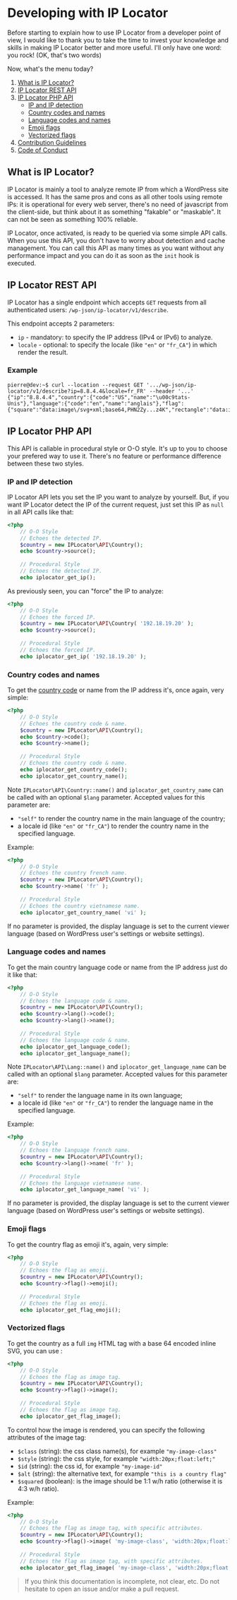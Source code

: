 # Developing with IP Locator

Before starting to explain how to use IP Locator from a developer point of view, I would like to thank you to take the time to invest your knowledge and skills in making IP Locator better and more useful. I'll only have one word: you rock! (OK, that's two words)

Now, what's the menu today?

1. [What is IP Locator?](#what-is-ip-locator)
2. [IP Locator REST API](#ip-locator-rest-api)
3. [IP Locator PHP API](#ip-locator-php-api)
    - [IP and IP detection](#ip-and-ip-detection)
    - [Country codes and names](#country-codes-and-names)
    - [Language codes and names](#language-codes-and-names)
    - [Emoji flags](#emoji-flags)
    - [Vectorized flags](#vectorized-flags)
4. [Contribution Guidelines](/CONTRIBUTING.md)
5. [Code of Conduct](/CODE_OF_CONDUCT.md)

## What is IP Locator?
IP Locator is mainly a tool to analyze remote IP from which a WordPress site is accessed. It has the same pros and cons as all other tools using remote IPs: it is operational for every web server, there's no need of javascript from the client-side, but think about it as something "fakable" or "maskable". It can not be seen as something 100% reliable.

IP Locator, once activated, is ready to be queried via some simple API calls. When you use this API, you don't have to worry about detection and cache management. You can call this API as many times as you want without any performance impact and you can do it as soon as the `init` hook is executed.

## IP Locator REST API
IP Locator has a single endpoint which accepts `GET` requests from all authenticated users: `/wp-json/ip-locator/v1/describe`.

This endpoint accepts 2 parameters:
* `ip` - mandatory: to specify the IP address (IPv4 or IPv6) to analyze.
* `locale` - optional: to specify the locale (like `"en"` or `"fr_CA"`) in which render the result.

### Example
```console
pierre@dev:~$ curl --location --request GET '.../wp-json/ip-locator/v1/describe?ip=8.8.4.4&locale=fr_FR' --header '...'
{"ip":"8.8.4.4","country":{"code":"US","name":"\u00c9tats-Unis"},"language":{"code":"en","name":"anglais"},"flag":{"square":"data:image\/svg+xml;base64,PHN2Zy...z4K","rectangle":"data:image\/svg+xml;base64,PHN2Zy...z4K","emoji":"\ud83c\uddfa\ud83c\uddf8"}}
```

## IP Locator PHP API
This API is callable in procedural style or O-O style. It's up to you to choose your prefered way to use it. There's no feature or performance difference between these two styles. 

### IP and IP detection

IP Locator API lets you set the IP you want to analyze by yourself. But, if you want IP Locator detect the IP of the current request, just set this IP as `null` in all API calls like that:
```php
<?php
    // O-O Style
    // Echoes the detected IP.
    $country = new IPLocator\API\Country();
    echo $country->source();
    
    // Procedural Style
    // Echoes the detected IP.
    echo iplocator_get_ip();
```
As previously seen, you can "force" the IP to analyze:
```php
<?php
    // O-O Style
    // Echoes the forced IP.
    $country = new IPLocator\API\Country( '192.18.19.20' );
    echo $country->source();
    
    // Procedural Style
    // Echoes the forced IP.
    echo iplocator_get_ip( '192.18.19.20' );
```

### Country codes and names
To get the [country code](/COUNTRYCODES.md) or name from the IP address it's, once again, very simple: 
```php
<?php
    // O-O Style
    // Echoes the country code & name.
    $country = new IPLocator\API\Country();
    echo $country->code();
    echo $country->name();
    
    // Procedural Style
    // Echoes the country code & name.
    echo iplocator_get_country_code();
    echo iplocator_get_country_name();
```
Note `IPLocator\API\Country::name()` and `iplocator_get_country_name` can be called with an optional `$lang` parameter. Accepted values for this parameter are:
- `"self"` to render the country name in the main language of the country;
- a locale id (like `"en"` or `"fr_CA"`) to render the country name in the specified language.

Example:
```php
<?php
    // O-O Style
    // Echoes the country french name.
    $country = new IPLocator\API\Country();
    echo $country->name( 'fr' );
    
    // Procedural Style
    // Echoes the country vietnamese name.
    echo iplocator_get_country_name( 'vi' );
```
If no parameter is provided, the display language is set to the current viewer language (based on WordPress user's settings or website settings). 

### Language codes and names
To get the main country language code or name from the IP address just do it like that: 
```php
<?php
    // O-O Style
    // Echoes the language code & name.
    $country = new IPLocator\API\Country();
    echo $country->lang()->code();
    echo $country->lang()->name();
    
    // Procedural Style
    // Echoes the language code & name.
    echo iplocator_get_language_code();
    echo iplocator_get_language_name();
```
Note `IPLocator\API\Lang::name()` and `iplocator_get_language_name` can be called with an optional `$lang` parameter. Accepted values for this parameter are:
- `"self"` to render the language name in its own language;
- a locale id (like `"en"` or `"fr_CA"`) to render the language name in the specified language.

Example:
```php
<?php
    // O-O Style
    // Echoes the language french name.
    $country = new IPLocator\API\Country();
    echo $country->lang()->name( 'fr' );
    
    // Procedural Style
    // Echoes the language vietnamese name.
    echo iplocator_get_language_name( 'vi' );
```
If no parameter is provided, the display language is set to the current viewer language (based on WordPress user's settings or website settings). 

### Emoji flags
To get the country flag as emoji it's, again, very simple: 
```php
<?php
    // O-O Style
    // Echoes the flag as emoji.
    $country = new IPLocator\API\Country();
    echo $country->flag()->emoji();
    
    // Procedural Style
    // Echoes the flag as emoji.
    echo iplocator_get_flag_emoji();
```

### Vectorized flags
To get the country as a full `img` HTML tag with a base 64 encoded inline SVG, you can use :
```php
<?php
    // O-O Style
    // Echoes the flag as image tag.
    $country = new IPLocator\API\Country();
    echo $country->flag()->image();
    
    // Procedural Style
    // Echoes the flag as image tag.
    echo iplocator_get_flag_image();
```
To control how the image is rendered, you can specify the following attributes of the image tag:
- `$class` (string): the css class name(s), for example `"my-image-class"`
- `$style` (string): the css style, for example `"width:20px;float:left;"`
- `$id` (string): the css id, for example `"my-image-id"`
- `$alt` (string): the alternative text, for example `"this is a country flag"`
- `$squared` (boolean): is the image should be 1:1 w/h ratio (otherwise it is 4:3 w/h ratio).

Example:
```php
<?php
    // O-O Style
    // Echoes the flag as image tag, with specific attributes.
    $country = new IPLocator\API\Country();
    echo $country->flag()->image( 'my-image-class', 'width:20px;float:left;', 'my-image-id', 'this is a country flag', true );
    
    // Procedural Style
    // Echoes the flag as image tag, with specific attributes.
    echo iplocator_get_flag_image( 'my-image-class', 'width:20px;float:left;', 'my-image-id', 'this is a country flag', true );
```

> If you think this documentation is incomplete, not clear, etc. Do not hesitate to open an issue and/or make a pull request.

